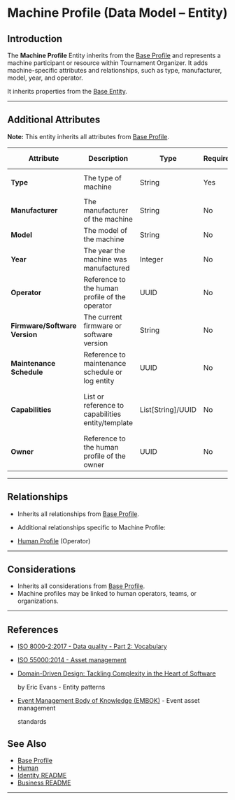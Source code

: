 # **Machine Profile** (Data Model – Entity)

## **Introduction**

The **Machine Profile** Entity inherits from the [Base Profile](../../identity/profile/base_profile.md) and
represents a machine participant or resource within Tournament Organizer. It adds machine-specific attributes and
relationships, such as type, manufacturer, model, year, and operator.

It inherits properties from the [Base Entity](../../foundation/base_entity.md).

---

## **Additional Attributes**

**Note:** This entity inherits all attributes from [Base Profile](../../identity/profile/base_profile.md).

| Attribute                     | Description                                       | Type                   | Required | Notes / Example                                                                                                                                                                                              |
| ----------------------------- | ------------------------------------------------- | ---------------------- | -------- | ------------------------------------------------------------------------------------------------------------------------------------------------------------------------------------------------------------ |
| **Type**                      | The type of machine                               | String                 | Yes      | `"Printer"`, `"Scoreboard"`, `"Camera"`                                                                                                                                                                      |
| **Manufacturer**              | The manufacturer of the machine                   | String                 | No       | `"Canon"`, `"Epson"`                                                                                                                                                                                         |
| **Model**                     | The model of the machine                          | String                 | No       | `"X1000"`, `"ProCam"`                                                                                                                                                                                        |
| **Year**                      | The year the machine was manufactured             | Integer                | No       | `2021`                                                                                                                                                                                                       |
| **Operator**                  | Reference to the human profile of the operator    | UUID                   | No       | Links to [Human Profile](../../identity/profile/human.md)                                                                                                                                         |
| **Firmware/Software Version** | The current firmware or software version          | String                 | No       | Example: "v1.0.3"                                                                                                                                                                                            |
| **Maintenance Schedule**      | Reference to maintenance schedule or log entity   | UUID                   | No       | Links to Maintenance Log <!-- TODO: Create maintenance log -->                                    |
| **Capabilities**              | List or reference to capabilities entity/template | List[String]/UUID      | No       | Example: ["Printing", "Scanning"] or link to Capabilities <!-- TODO: Create capabilities model --> |
| **Owner**                     | Reference to the human profile of the owner       | UUID                   | No       | Links to [Human Profile](../../identity/profile/human.md)                                                                                                                                         |

---

## **Relationships**

- Inherits all relationships from [Base Profile](../../identity/profile/base_profile.md).
- Additional relationships specific to Machine Profile:

- [Human Profile](../../identity/profile/human.md) (Operator)

---

## **Considerations**

- Inherits all considerations from [Base Profile](../../identity/profile/base_profile.md).
- Machine profiles may be linked to human operators, teams, or organizations.

---

## References

- [ISO 8000-2:2017 - Data quality - Part 2: Vocabulary](https://www.iso.org/standard/36326.html)
- [ISO 55000:2014 - Asset management](https://www.iso.org/standard/55088.html)
- [Domain-Driven Design: Tackling Complexity in the Heart of Software](https://www.amazon.com/Domain-Driven-Design-Tackling-Complexity-Software/dp/0321125215)

  by Eric Evans - Entity patterns

- [Event Management Body of Knowledge (EMBOK)](https://www.embok.org/index.php/embok-model) - Event asset management

  standards

## See Also

- [Base Profile](../../identity/profile/base_profile.md)
- [Human](../../identity/profile/human.md)
- [Identity README](../../identity/README.md)
- [Business README](../../README.md)

---
